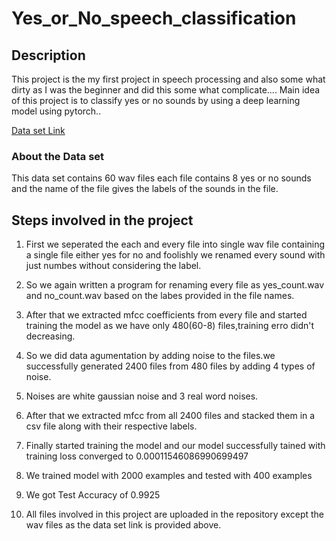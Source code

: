 # Yes_or_No_speech_classification
## Description
  This project is the my first project in speech processing and also some what dirty as I was the beginner and did this some what complicate....
  Main idea of this project is to classify yes or no sounds by using a deep learning model using pytorch..
  
  [Data set Link](https://www.openslr.org/1/)
  
  ### About the Data set
      
 This data set contains 60 wav files each file contains 8 yes or no sounds and the name of the file gives the labels of the sounds in the file.
 
 ## Steps involved in the project
 
 1. First we seperated the each and every file into single wav file containing a single file either yes for no and foolishly we renamed every sound with just numbes without considering the label.
 
 2. So we again written a program for renaming every file as yes_count.wav and no_count.wav based on the labes provided in the file names.
 
 3. After that we extracted mfcc coefficients from every file and started training the model as we have only 480(60-8) files,training erro didn't decreasing.
 
 4. So we did data agumentation by adding noise to the files.we successfully generated 2400 files from 480 files by adding 4 types of noise.
 
 5. Noises are white gaussian noise and 3 real word noises.
 
 6. After that we extracted mfcc from all 2400 files and stacked them in a csv file along with their respective labels.
 
 7. Finally started training the model and our model successfully tained with training loss converged to 0.00011546086990699497
 
 8. We trained model with 2000 examples and tested with 400 examples
 
 9. We got Test Accuracy of 0.9925
 
 10.  All files involved in this project are uploaded in the repository except the wav files as the data set link is provided above.
